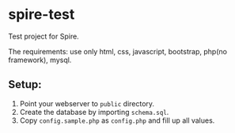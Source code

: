 # spire-test
Test project for Spire.

The requirements: 
use only html, css, javascript, bootstrap, php(no framework), mysql.

## Setup:

1. Point your webserver to `public` directory.
2. Create the database by importing `schema.sql`.
3. Copy `config.sample.php` as `config.php` and fill up all values.